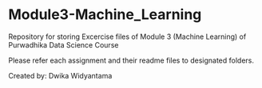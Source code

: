 # Module3-Machine_Learning
Repository for storing Excercise files of Module 3 (Machine Learning) of Purwadhika Data Science Course

Please refer each assignment and their readme files to designated folders.

Created by: Dwika Widyantama
